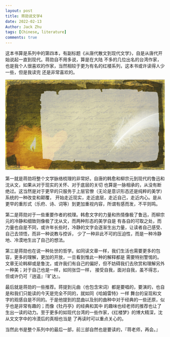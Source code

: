 ```yaml
---
layout: post
title: 蒋勋说文学4
date: 2022-02-13
Author: Jack Zhu
tags: [Chinese, literature]
comments: true
---
```


这本书算是系列中的第四本，有副标题《从唐代散文到现代文学》，自是从唐代开始说起一直到现代。蒋勋自不用多说，算是在大陆
不多的几位出名的台湾作家，也是我个人很喜欢的作家，当然相较于更为有名的红楼系列，这本书或许读得人少一些，但是我读完
还是非常喜欢的。

![poem](../assets/images/poem.png)

第一就是蒋勋将整个文学脉络梳理的非常好。自唐的韩愈和柳宗元到现代的鲁迅和沈从文，如果从对于现实的关怀、对于底层的关切
也算是一脉相承的，从没有断绝过。这当然是对于更早的只服务于上层官僚（无论是意识形态还是纯粹的美学）系统的一种改变和颠覆，
开始走近现实，走近底层，走近自己，走近内心。是从更早的重形式（乐府、诗、词等）到更加重视内容，所谓有感而发，不平则鸣。

第二是蒋勋对于一些重要作者的梳理。韩愈文字的力量和热情像极了鲁迅，而柳宗元的冷静和细致则像极了沈从文，而两种形态的美学自是
有各自的可取之处，而力量也自是不同，或许年长些时，冷静的文字会逐渐生出力量，让读者自己感受、自己去领悟，而非一种说教与控诉，
少了一种非此不可的压迫性，而是一种冷静地、冷漠地生出了自己的想法。

第三是蒋勋也在说一种处世的哲学。如同读文章一样，我们生活也需要更多的包容，更多的理解，更加的开放，一旦看到惟此一种的解释都是
需要特别警惕的。文章无论韩柳或是鲁沈，或许我们有自己的偏好，但不妨碍我们去欣赏和理解另外一种美；对于自己也是一样，如同张岱一样，
接受自我，面对自我，虽不得志，但或许仍可『逍遥』『旷达』。

最后就是蒋勋的一些推荐。蒋提到元曲（也包含宋词）都是要唱的，要演的，也自是和我们只能读的今天是完全不同的，就如同《哈姆雷特》一样
舞台的呈现和文字的观感自是不同的。于是他提到的昆曲以及别的曲种中对于经典的一些还原，似乎也是非常有趣的；而像《牡丹亭》的经典和其中
的趣味也经老师的推荐也让了生出一读的动力。至于更多的如现代台湾的一些作家，《红楼梦》的博大精深，沈从文文字中的冷漠后的真相也当是
了再读时可以重点关心的。

当然此书是整个系列中的最后一部，前三部自然也是要读的，『蒋老师，再会。』